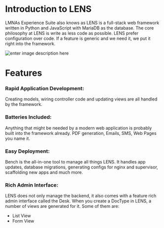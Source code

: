 #  **Introduction to LENS**  
  
LMNAs Experience Suite also knows as LENS is a full-stack web framework written in Python and JavaScript with MariaDB as the database. The core philosophy at LENS is write as less code as possible. LENS prefer configuration over code. If a feature is generic and we need it, we put it right into the framework.

![enter image description here](https://miro.medium.com/v2/resize:fit:785/1*uBf3SgcGi-I6Sml9aG10kw.png)  
  

# **Features**  
  

### Rapid Application Development:
  
Creating models, wiring controller code and updating views are all handled by the framework.
  
### Batteries Included:  
  
Anything that might be needed by a modern web application is probably built into the framework already. PDF generation, Emails, SMS, Web Pages you name it.

### Easy Deployment:  
  
Bench is the all-in-one tool to manage all things LENS. It handles app updates, database migrations, generating configs for nginx and supervisor, scaffolding new apps and much more. 

  
### Rich Admin Interface:  

LENS does not only manage the backend, it also comes with a feature rich admin interface called the Desk. When you create a DocType in LENS, a number of views are generated for it. Some of them are:

- List View
- Form View
<!--stackedit_data:
eyJoaXN0b3J5IjpbNDYwOTg4MjI4LC0xNzcxNTQwNzcxLDY3OD
gyMDMzMiwtMTI3NjUwOTUzMywyMTA4MDkxOTkxLDIxMjY4ODI0
NiwxMjEyNjU5MDUyLC02MDk5Nzg4OTYsMTMyNTg5MDc3MSw1OT
UyMzE4NzksMjExNzA4NjQzLDEzMjExNzM5NzBdfQ==
-->